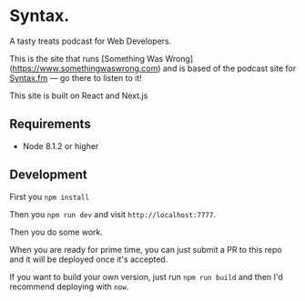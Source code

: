 # Syntax.

A tasty treats podcast for Web Developers.

This is the site that runs [Something Was Wrong] (https://www.somethingwaswrong.com) and is based of the podcast site for [Syntax.fm](https://syntax.fm) — go there to listen to it!

This site is built on React and Next.js

## Requirements
- Node 8.1.2 or higher

## Development

First you `npm install`

Then you `npm run dev` and visit `http://localhost:7777`.

Then you do some work.

When you are ready for prime time, you can just submit a PR to this repo and it will be deployed once it's accepted.

If you want to build your own version, just run `npm run build` and then I'd recommend deploying with `now`.
